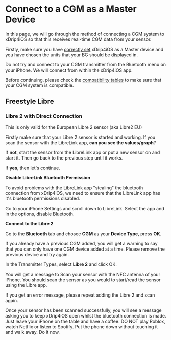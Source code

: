 # Connect to a CGM as a Master Device

In this page, we will go through the method of connecting a CGM system to xDrip4iOS so that this receives real-time CGM data from your sensor.

Firstly, make sure you have [correctly set](index.md) xDrip4iOS as a Master device and you have chosen the units that your BG should be displayed in.

Do not try and connect to your CGM transmitter from the Bluetooth menu on your iPhone. We will connect from within the xDrip4iOS app.

Before continuing, please check the [compatibility tables](../index.md#compatible-sensorstransmitters) to make sure that your CGM system is compatible.

## Freestyle Libre 

### Libre 2 with Direct Connection

This is only valid for the European Libre 2 sensor (aka Libre2 EU)

Firstly make sure that your Libre 2 sensor is started and working. If you scan the sensor with the LibreLink app, **can you see the values/graph**?

If **not**, start the sensor from the LibreLink app or put a new sensor on and start it. Then go back to the previous step until it works.

If **yes**, then let's continue. 

**Disable LibreLink Bluetooth Permission**

To avoid problems with the LibreLink app "stealing" the bluetooth connection from xDrip4iOS, we need to ensure that the LibreLink app has it's bluetooth permissions disabled.

Go to your iPhone Settings and scroll down to LibreLink. Select the app and in the options, disable Bluetooth.

**Connect to the Libre 2**

Go to the **Bluetooth** tab and chosee **CGM** as your **Device Type**, press **OK**.

If you already have a previous CGM added, you will get a warning to say that you can only have one CGM device added at a time. Please remove the previous device and try again.

In the Transmitter Types, select **Libre 2** and click OK.

You will get a message to Scan your sensor with the NFC antenna of your iPhone. You should scan the sensor as you would to start/read the sensor using the Libre app.

If you get an error message, please repeat adding the Libre 2 and scan again.

Once your sensor has been scanned successfully, you will see a message asking you to keep xDrip4iOS open whilst the bluetooth connection is made. Just leave your iPhone on the table and have a coffee. DO NOT play Roblox, watch Netflix or listen to Spotify. Put the phone down without touching it and walk away. Do it now.




